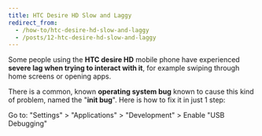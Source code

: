 ```yaml
---
title: HTC Desire HD Slow and Laggy
redirect_from:
  - /how-to/htc-desire-hd-slow-and-laggy
  - /posts/12-htc-desire-hd-slow-and-laggy
---
```


<p>Some people using the <strong>HTC desire HD</strong> mobile phone have experienced <strong>severe lag when trying to interact with it</strong>, for example swiping through home screens or opening apps.</p>

<p>There is a common, known <strong>operating system bug</strong> known to cause this kind of problem, named the &quot;<strong>init bug</strong>&quot;. Here is how to fix it in just 1 step:</p>

<p>Go to: &quot;Settings&quot; &gt; &quot;Applications&quot; &gt; &quot;Development&quot; &gt; Enable &quot;USB Debugging&quot;</p>
